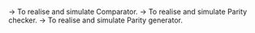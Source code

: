 ->  To realise and simulate Comparator.
->  To realise and simulate Parity checker.
->  To realise and simulate Parity generator.